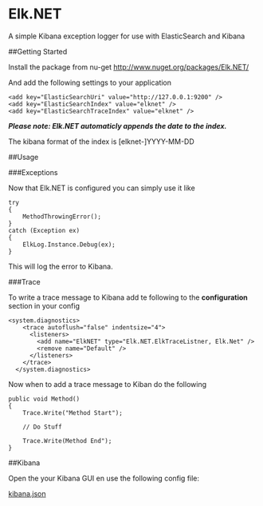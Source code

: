 Elk.NET
=======

A simple Kibana exception logger for use with ElasticSearch and Kibana

##Getting Started

Install the package from nu-get http://www.nuget.org/packages/Elk.NET/

And add the following settings to your application

    <add key="ElasticSearchUri" value="http://127.0.0.1:9200" />
    <add key="ElasticSearchIndex" value="elknet" />
    <add key="ElasticSearchTraceIndex" value="elknet" />

***Please note: Elk.NET automaticly appends the date to the index.***

The kibana format of the index is [elknet-]YYYY-MM-DD

##Usage

###Exceptions

Now that Elk.NET is configured you can simply use it like

    try
    {
        MethodThrowingError();
    }
    catch (Exception ex)
    {
        ElkLog.Instance.Debug(ex);
    }

This will log the error to Kibana.

###Trace

To write a trace message to Kibana add te following to the **configuration** section in your config

    <system.diagnostics>
        <trace autoflush="false" indentsize="4">
          <listeners>
            <add name="ElkNET" type="Elk.NET.ElkTraceListner, Elk.Net" />
            <remove name="Default" />
          </listeners>
        </trace>
      </system.diagnostics>
      
Now when to add a trace message to Kiban do the following

    public void Method()
    {
        Trace.Write("Method Start");
        
        // Do Stuff
        
        Trace.Write(Method End");
    }

##Kibana

Open the your Kibana GUI en use the following config file:

[kibana.json][1]


  [1]: https://raw.githubusercontent.com/pmdevers/Elk.NET/master/Elk.NET.Example/kibana.json
